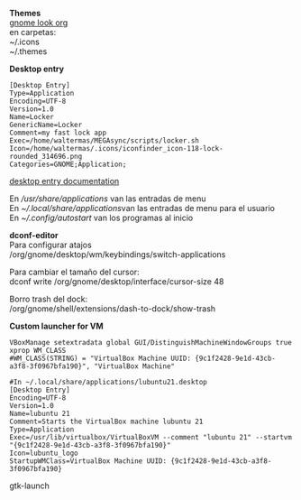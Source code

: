 **Themes**  
[gnome look org](https://www.gnome-look.org/browse/cat/)  
en carpetas:  
~/.icons  
~/.themes

**Desktop entry**  
```shell
[Desktop Entry]
Type=Application
Encoding=UTF-8
Version=1.0
Name=Locker
GenericName=Locker
Comment=my fast lock app
Exec=/home/waltermas/MEGAsync/scripts/locker.sh
Icon=/home/waltermas/.icons/iconfinder_icon-118-lock-rounded_314696.png
Categories=GNOME;Application;
```

[desktop entry documentation](https://wiki.archlinux.org/title/desktop_entries)


En */usr/share/applications* van las entradas de menu  
En *~/.local/share/applications*van las entradas de menu para el usuario  
En *~/.config/autostart* van los programas al inicio

**dconf-editor**  
Para configurar atajos  
/org/gnome/desktop/wm/keybindings/switch-applications

Para cambiar el tamaño del cursor:  
dconf write /org/gnome/desktop/interface/cursor-size 48

Borro trash del dock:  
/org/gnome/shell/extensions/dash-to-dock/show-trash

**Custom launcher for VM**
```shell
VBoxManage setextradata global GUI/DistinguishMachineWindowGroups true
xprop WM_CLASS
#WM_CLASS(STRING) = "VirtualBox Machine UUID: {9c1f2428-9e1d-43cb-a3f8-3f0967bfa190}", "VirtualBox Machine"

#In ~/.local/share/applications/lubuntu21.desktop
[Desktop Entry]
Encoding=UTF-8
Version=1.0
Name=lubuntu 21
Comment=Starts the VirtualBox machine lubuntu 21
Type=Application
Exec=/usr/lib/virtualbox/VirtualBoxVM --comment "lubuntu 21" --startvm "{9c1f2428-9e1d-43cb-a3f8-3f0967bfa190}"
Icon=lubuntu_logo
StartupWMClass=VirtualBox Machine UUID: {9c1f2428-9e1d-43cb-a3f8-3f0967bfa190}

```

gtk-launch  

